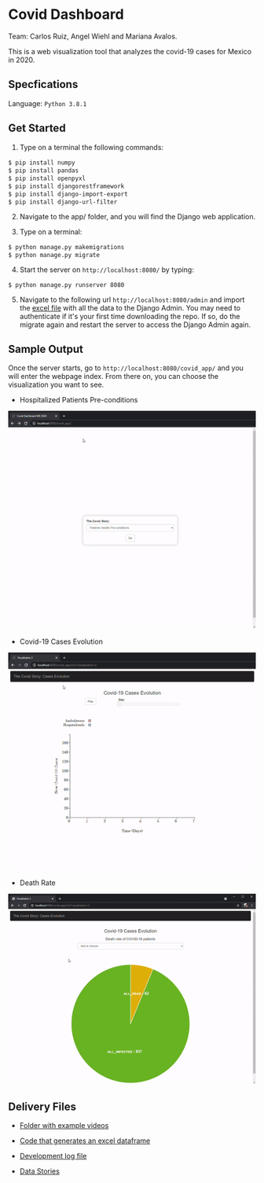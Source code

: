 # Covid Dashboard

Team: Carlos Ruiz, Angel Wiehl and Mariana Avalos.

This is a web visualization tool that analyzes the covid-19 cases for Mexico in 2020.

## Specfications

Language: `Python 3.8.1`

## Get Started

1. Type on a terminal the following commands:

```
$ pip install numpy
$ pip install pandas
$ pip install openpyxl
$ pip install djangorestframework
$ pip install django-import-export
$ pip install django-url-filter
```

2. Navigate to the app/ folder, and you will find the Django web application.

3. Type on a terminal:

```
$ python manage.py makemigrations
$ python manage.py migrate
```

4. Start the server on `http://localhost:8080/` by typing:

```
$ python manage.py runserver 8080
```

5. Navigate to the following url `http://localhost:8080/admin` and import the [excel file](https://github.com/the-other-mariana/covid-dashboard/blob/master/export_dataframe_prof.xlsx) with all the data to the Django Admin. You may need to authenticate if it's your first time downloading the repo. If so, do the migrate again and restart the server to access the Django Admin again.

## Sample Output

Once the server starts, go to `http://localhost:8080/covid_app/` and you will enter the webpage index. From there on, you can choose the visualization you want to see. <br />

- Hospitalized Patients Pre-conditions 

![image](https://github.com/the-other-mariana/covid-dashboard/blob/master/media/viz01-gif.gif)

- Covid-19 Cases Evolution

![image](https://github.com/the-other-mariana/covid-dashboard/blob/master/media/viz02-gif.gif)

- Death Rate

![image](https://github.com/the-other-mariana/covid-dashboard/blob/master/media/viz03-gif.gif)

## Delivery Files

- [Folder with example videos](https://github.com/the-other-mariana/covid-dashboard/tree/master/media)

- [Code that generates an excel dataframe](https://github.com/the-other-mariana/covid-dashboard/blob/master/covid.py)

- [Development log file](https://github.com/the-other-mariana/covid-dashboard/blob/master/DevelopmentLog.md)

- [Data Stories](https://github.com/the-other-mariana/covid-dashboard/blob/master/DataStories.md)
